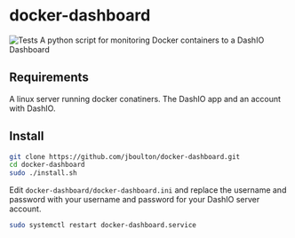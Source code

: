 # docker-dashboard

![Tests](https://github.com/jboulton/docker-dashboard/actions/workflows/tests.yml/badge.svg)
A python script for monitoring Docker containers to a DashIO Dashboard

## Requirements

A linux server running docker conatiners. The DashIO app and an account with DashIO.

## Install

```sh
git clone https://github.com/jboulton/docker-dashboard.git
cd docker-dashboard
sudo ./install.sh
```

Edit `docker-dashboard/docker-dashboard.ini` and replace the username and password with your username and password for your DashIO server account.

```sh
sudo systemctl restart docker-dashboard.service
```

